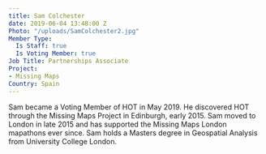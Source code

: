 ```yaml
---
title: Sam Colchester
date: 2019-06-04 13:48:00 Z
Photo: "/uploads/SamColchester2.jpg"
Member Type:
  Is Staff: true
  Is Voting Member: true
Job Title: Partnerships Associate
Project:
- Missing Maps
Country: Spain
---
```


Sam became a Voting Member of HOT in May 2019. He discovered HOT through the Missing Maps Project in Edinburgh, early 2015. Sam moved to London in late 2015 and has supported the Missing Maps London mapathons ever since. Sam holds a Masters degree in Geospatial Analysis from University College London.
